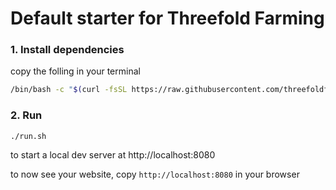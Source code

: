 # Default starter for Threefold Farming

### 1. Install dependencies

copy the folling in your terminal

```bash
/bin/bash -c "$(curl -fsSL https://raw.githubusercontent.com/threefoldfoundation/www_threefold_farming/master/tools/install.sh)"
```

### 2. Run

```
./run.sh
```

to start a local dev server at http://localhost:8080

to now see your website, copy ```http://localhost:8080``` in your browser

